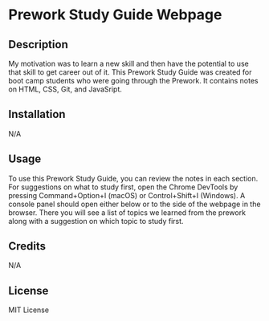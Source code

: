 # Prework Study Guide Webpage

## Description

My motivation was to learn a new skill and then have the potential to use that skill to get career out of it. This Prework Study Guide was created for boot camp students who were going through the Prework. It contains notes on HTML, CSS, Git, and JavaSript. 

## Installation

N/A

## Usage

To use this Prework Study Guide, you can review the notes in each section. For suggestions on what to study first, open the Chrome DevTools by pressing Command+Option+I (macOS) or Control+Shift+I (Windows). A console panel should open either below or to the side of the webpage in the browser. There you will see a list of topics we learned from the prework along with a suggestion on which topic to study first.

## Credits

N/A

## License

MIT License


